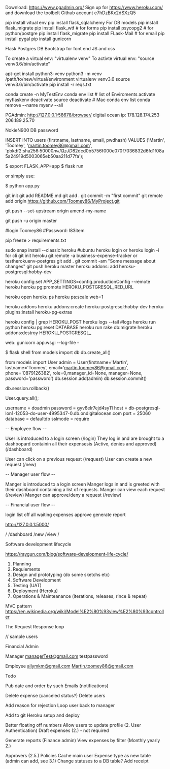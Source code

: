 <!-- PREREQUISITES: -->

Download: https://www.pgadmin.org/
Sign up for https://www.heroku.com/ and download the toolbelt
Github account
e7hDzBKx2dSXzQ5

<!--- Python Libraries used -->
pip install vitual env
pip install flask_sqlalchemy  For DB models
pip install flask_migrate
pip install flask_wtf # for forms
pip install psycopg2  # for python/postgre
pip install flask_migrate
pip install FLask-Mail # for email
pip install pygal
pip install gunicorn


<!-- TECHNOLOGY USED -->
Flask
Postgres DB
Bootstrap for font end
JS and css


<!--- VIRTUAL ENVIROMENT SETUP -->
<!-- MAC/Linux -->
To create a virtual env: "virtualenv venv"
To activte virtual env: "source venv3.6/bin/activate"

apt-get install python3-venv
python3 -m venv /path/to/new/virtual/environment
virtualenv venv3.6
source venv3.6/bin/activate
pip install -r reqs.txt

<!-- Windows need conda installed -->
conda create -n MyTestEnv
conda env list # list of Enviroments
activate myflaskenv
deactivate
source deactivate # Mac
conda env list
conda remove --name myenv --all


<!-- DATABASE INFO -->

PGAdmin: http://127.0.0.1:58678/browser/
digital ocean ip: 178.128.174.253
                  206.189.25.70


NokieN900 DB password

<!--  Query to create the master user in PGAdmin -->

INSERT INTO users (firstname, lastname, email, pwdhash)
VALUES ('Martin', 'Toomey', 'martin.toomey86@gmail.com', 'pbkdf2:sha256:50000$nvJQzJD8$2dcd0b5756f000e070f7036832d6fd1f08a5a24919d5003065eb50aa211d77fa');

<!-- RUNNNG APPLICIATION -->

$ export FLASK_APP=app
$ flask run

or simply use:

$ python app.py



<!--GitHub setup  -->
git init
git add README.md
git add .
git commit -m "first commit"
git remote add origin https://github.com/Toomey86/MyProject.git

git push --set-upstream origin amend-my-name

git push -u origin master

#login Toomey86
#Password: l83item


<!--Create a requirment.txt file  -->
pip freeze > requirements.txt

<!--Heroku set up  -->
sudo snap install --classic heroku  #ubuntu
heroku login or heroku login -i for cli
git init
heroku git:remote -a business-expense-tracker
or testherokuenv-postgres
git add .
git commit -am "Some message about changes"
git push heroku master
heroku addons: add heroku-postgresql:hobby-dev
<!--Other Heroku useful commands  -->
heroku config:set APP_SETTINGS=config.productionConfig --remote heroku
heroku pg:promote HEROKU_POSTGRESQL_RED_URL

heroku open
heroku ps
heroku ps:scale web=1

heroku addons
heroku addons:create heroku-postgresql:hobby-dev
heroku plugins:install heroku-pg-extras

heroku config | grep HEROKU_POST
heroku logs --tail #logs
heroku run python
heroku pg:reset DATABASE
heroku run rake db:migrate
heroku addons:destroy HEROKU_POSTGRESQL_<COLOR>

<!--proc file  -->
web: gunicorn app.wsgi --log-file -
<!-- Shell -->
$ flask shell
from models import db
db.create_all()

<!--- Create new user -->
from models import User
admin = User(firstname='Martin', lastname='Toomey', email='martin.toomey86@gmail.com', phone='0879126382', role=0,manager_id=None, manager=None, password='password')
db.session.add(admin)
db.session.commit()

<!-- If running into issues use:  -->
db.session.rollback()


<!-- ORM Queries -->
User.query.all();


username = doadmin
password = gyv8elr7ejd4sy11
host = db-postgresql-lon1-12053-do-user-4995347-0.db.ondigitalocean.com
port = 25060
database = defaultdb
sslmode = require


<!-- APP STORYBOARD --->

--  Employee flow --

User is introduced to a login screen (/login)
They log in and are brought to a dashbopard containin all their expensesis (Active, denies and approved) (/dashboard)

User can click on a previous request (/request)
User can create a new request (/new)


-- Manager user flow --

Manger is introduced to a login screen
Manger logs in and is greeted with their dashboard containing a list of requests.
Manger can view each request (/review)
Manger can approve/deny a request (/review)


-- Financial user flow --

login
list off all waiting expenses
approve
generate report


<!-- URLS -->

http://127.0.0.1:5000/

/
/dashboard
/new
/view
/


Software development lifecycle

https://raygun.com/blog/software-development-life-cycle/

1. Planning
2. Requiements
3. Design and prototyping (do some sketchs etc)
4. Software Development
5. Testing (UAT)
6. Deployment (Heroku)
7. Operations & Mainteanance (iterations, releases, rince & repeat)

MVC pattern https://en.wikipedia.org/wiki/Model%E2%80%93view%E2%80%93controller

The Request Response loop

// sample users

Financial Admin


Manager
managerTest@gmail.com   testpassword


Employee
allymkm@gmail.com
Martin.toomey86@gmail.com


Todo

Pub date and order by such
Emails (notifications)

Delete expense (canceled status?)
Delete users

Add reason for rejection
Loop user back to manager


Add to git
Heroku setup and deploy


Better floating off numbers
Allow users to update profile (2. User Authentication)
Draft expenses (2.) - not required

Generate reports (Finance admin)
View expenses by filter (Monthly yearly 2.)

Approvers (2.5.)
Policies
Cache main user
Expense type as new table (admin can add, see 3.1)
Change statuses to a DB table?
Add receipt
